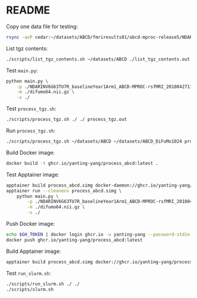 # README

Copy one data file for testing:

```bash
rsync -avP cedar:~/datasets/ABCD/fmriresults01/abcd-mproc-release5/NDARINV6G63TU7R_baselineYear1Arm1_ABCD-MPROC-rsfMRI_20180427114950.tgz ./
```

List tgz contents:

```bash
./scripts/list_tgz_contents.sh ~/datasets/ABCD ./list_tgz_contents.out
```

Test `main.py`:

```bash
python main.py \
    -p ./NDARINV6G63TU7R_baselineYear1Arm1_ABCD-MPROC-rsfMRI_20180427114950.tgz \
    -m ./difumo64.nii.gz \
    -s ./
```

Test `process_tgz.sh`:

```bash
./scripts/process_tgz.sh ./ ./ process_tgz.out
```

Run `process_tgz.sh`:

```bash
./scripts/process_tgz.sh ~/datasets/ABCD ~/datasets/ABCD_DiFuMo1024 process_tgz.out
```

Build Docker image:

```bash
docker build -t ghcr.io/yanting-yang/process_abcd:latest .
```

Test Apptainer image:

```bash
apptainer build process_abcd.simg docker-daemon://ghcr.io/yanting-yang/process_abcd:latest
apptainer run --cleanenv process_abcd.simg \
    python main.py \
        -p ./NDARINV6G63TU7R_baselineYear1Arm1_ABCD-MPROC-rsfMRI_20180427114950.tgz \
        -m ./difumo64.nii.gz \
        -s ./
```

Push Docker image:

```bash
echo $GH_TOKEN | docker login ghcr.io -u yanting-yang --password-stdin
docker push ghcr.io/yanting-yang/process_abcd:latest
```

Build Apptainer image:

```bash
apptainer build process_abcd.simg docker://ghcr.io/yanting-yang/process_abcd:latest
```

Test `run_slurm.sh`:

```bash
./scripts/run_slurm.sh ./ ./
./scripts/slurm.sh
```
